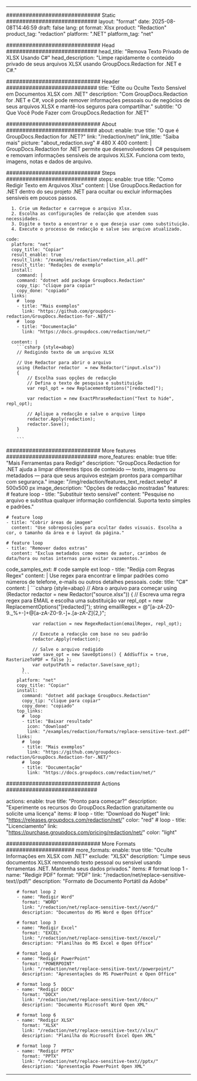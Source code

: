 
---
############################# Static ############################
layout: "format"
date:  2025-08-08T14:46:59
draft: false
lang: pt
format: Xlsx
product: "Redaction"
product_tag: "redaction"
platform: ".NET"
platform_tag: "net"

############################# Head ############################
head_title: "Remova Texto Privado de XLSX Usando C#"
head_description: "Limpe rapidamente o conteúdo privado de seus arquivos XLSX usando GroupDocs.Redaction for .NET e C#."

############################# Header ############################
title: "Edite ou Oculte Texto Sensível em Documentos XLSX com .NET" 
description: "Com GroupDocs.Redaction for .NET e C#, você pode remover informações pessoais ou de negócios de seus arquivos XLSX e mantê-los seguros para compartilhar."
subtitle: "O Que Você Pode Fazer com GroupDocs.Redaction for .NET" 

############################# About ############################
about:
    enable: true
    title: "O que é GroupDocs.Redaction for .NET?"
    link: "/redaction/net/"
    link_title: "Saiba mais"
    picture: "about_redaction.svg" # 480 X 400
    content: |
       GroupDocs.Redaction for .NET permite que desenvolvedores C# pesquisem e removam informações sensíveis de arquivos XLSX. Funciona com texto, imagens, notas e dados de arquivo.

############################# Steps ############################
steps:
    enable: true
    title: "Como Redigir Texto em Arquivos Xlsx"
    content: |
      Use GroupDocs.Redaction for .NET dentro do seu projeto .NET para ocultar ou excluir informações sensíveis em poucos passos.
      
      1. Crie um Redactor e carregue o arquivo Xlsx.
      2. Escolha as configurações de redacção que atendem suas necessidades.
      3. Digite o texto a encontrar e o que deseja usar como substituição.
      4. Execute o processo de redacção e salve seu arquivo atualizado.
   
    code:
      platform: "net"
      copy_title: "Copiar"
      result_enable: true
      result_link: "/examples/redaction/redaction_all.pdf"
      result_title: "Redações de exemplo"
      install:
        command: |
        command: "dotnet add package GroupDocs.Redaction"
        copy_tip: "clique para copiar"
        copy_done: "copiado"
      links:
        #  loop
        - title: "Mais exemplos"
          link: "https://github.com/groupdocs-redaction/GroupDocs.Redaction-for-.NET/"
        #  loop
        - title: "Documentação"
          link: "https://docs.groupdocs.com/redaction/net/"
          
      content: |
        ```csharp {style=abap}
        // Redigindo texto de um arquivo XLSX

        // Use Redactor para abrir o arquivo
        using (Redactor redactor  = new Redactor("input.xlsx"))
        {
            // Escolha suas opções de redacção
            // Defina o texto de pesquisa e substituição
            var repl_opt = new ReplacementOptions("[redacted]");
            
            var redaction = new ExactPhraseRedaction("Text to hide", repl_opt);

            // Aplique a redacção e salve o arquivo limpo
            redactor.Apply(redaction);
            redactor.Save();
        }
        
        ```            


############################# More features ############################
more_features:
  enable: true
  title: "Mais Ferramentas para Redigir"
  description: "GroupDocs.Redaction for .NET ajuda a limpar diferentes tipos de conteúdo — texto, imagens ou metadados — para que seus arquivos estejam prontos para compartilhar com segurança."
  image: "/img/redaction/features_text_redact.webp" # 500x500 px
  image_description: "Opções de redacção mostradas"
  features:
    # feature loop
    - title: "Substituir texto sensível"
      content: "Pesquise no arquivo e substitua qualquer informação confidencial. Suporta texto simples e padrões."

    # feature loop
    - title: "Cobrir áreas de imagem"
      content: "Use sobreposições para ocultar dados visuais. Escolha a cor, o tamanho da área e o layout da página."

    # feature loop
    - title: "Remover dados extras"
      content: "Exclua metadados como nomes de autor, carimbos de data/hora ou notas internas para evitar vazamentos."
      
  code_samples_ext:
    # code sample ext loop
    - title: "Redija com Regras Regex"
      content: |
        Use regex para encontrar e limpar padrões como números de telefone, e-mails ou outros detalhes pessoais.
      code:
        title: "C#"
        content: |
          ```csharp {style=abap}
          //  Abra o arquivo para começar
          using (Redactor redactor  = new Redactor("source.xlsx"))
          {
              // Escreva uma regra regex para EMAIL e escolha uma substituição
              var repl_opt = new ReplacementOptions("[redacted]");
              string emailRegex = @"[a-zA-Z0-9._%+-]+@[a-zA-Z0-9.-]+\.[a-zA-Z]{2,}";

              var redaction = new RegexRedaction(emailRegex, repl_opt);

              // Execute a redacção com base no seu padrão
              redactor.Apply(redaction);

              // Salve o arquivo redigido
              var save_opt = new SaveOptions() { AddSuffix = true, RasterizeToPDF = false };
              var outputPath = redactor.Save(save_opt);
          }
          ```
        platform: "net"
        copy_title: "Copiar"
        install:
          command: "dotnet add package GroupDocs.Redaction"
          copy_tip: "clique para copiar"
          copy_done: "copiado"
        top_links:
          #  loop
          - title: "Baixar resultado"
            icon: "download"
            link: "/examples/redaction/formats/replace-sensitive-text.pdf"
        links:
          #  loop
          - title: "Mais exemplos"
            link: "https://github.com/groupdocs-redaction/GroupDocs.Redaction-for-.NET/"
          #  loop
          - title: "Documentação"
            link: "https://docs.groupdocs.com/redaction/net/"


############################# Actions ############################

actions:
  enable: true
  title: "Pronto para começar?"
  description: "Experimente os recursos do GroupDocs.Redaction gratuitamente ou solicite uma licença"
  items:
    #  loop
    - title: "Download do Nuget"
      link: "https://releases.groupdocs.com/redaction/net/"
      color: "red"
        #  loop
    - title: "Licenciamento"
      link: "https://purchase.groupdocs.com/pricing/redaction/net/"
      color: "light"


############################# More Formats #####################
more_formats:
    enable: true
    title: "Oculte Informações em XLSX com .NET"
    exclude: "XLSX"
    description: "Limpe seus documentos XLSX removendo texto pessoal ou sensível usando ferramentas .NET. Mantenha seus dados privados."
    items: 
        # format loop 1
        - name: "Redigir PDF"
          format: "PDF"
          link: "/redaction/net/replace-sensitive-text//pdf/"
          description: "Formato de Documento Portátil da Adobe"

        # format loop 2
        - name: "Redigir Word"
          format: "WORD"
          link: "/redaction/net/replace-sensitive-text//word/"
          description: "Documentos do MS Word e Open Office"
          
        # format loop 3
        - name: "Redigir Excel"
          format: "EXCEL"
          link: "/redaction/net/replace-sensitive-text//excel/"
          description: "Planilhas do MS Excel e Open Office"

        # format loop 4
        - name: "Redigir PowerPoint"
          format: "POWERPOINT"
          link: "/redaction/net/replace-sensitive-text//powerpoint/"
          description: "Apresentações do MS PowerPoint e Open Office"

        # format loop 5
        - name: "Redigir DOCX"
          format: "DOCX"
          link: "/redaction/net/replace-sensitive-text//docx/"
          description: "Documento Microsoft Word Open XML"
          
        # format loop 6
        - name: "Redigir XLSX"
          format: "XLSX"
          link: "/redaction/net/replace-sensitive-text//xlsx/"
          description: "Planilha do Microsoft Excel Open XML"
          
        # format loop 7
        - name: "Redigir PPTX"
          format: "PPTX"
          link: "/redaction/net/replace-sensitive-text//pptx/"
          description: "Apresentação PowerPoint Open XML"


---